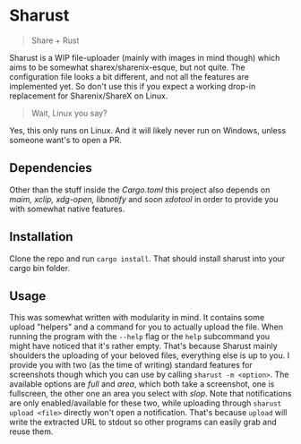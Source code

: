 # Sharust
> Share + Rust

Sharust is a WIP file-uploader (mainly with images in mind though) which aims to be somewhat sharex/sharenix-esque, but not quite. The configuration file looks a bit different, and not all the features are implemented yet. So don't use this if you expect a working drop-in replacement for Sharenix/ShareX on Linux. 
> Wait, Linux you say?

Yes, this only runs on Linux. And it will likely never run on Windows, unless someone want's to open a PR.

## Dependencies
Other than the stuff inside the _Cargo.toml_ this project also depends on _maim, xclip, xdg-open, libnotify_ and soon _xdotool_ in order to provide you with somewhat native features.

## Installation
Clone the repo and run `cargo install`. That should install sharust into your cargo bin folder.

## Usage
This was somewhat written with modularity in mind. It contains some upload "helpers" and a command for you to actually upload the file. When running the program with the `--help` flag or the `help` subcommand you might have noticed that it's rather empty. That's because Sharust mainly shoulders the uploading of your beloved files, everything else is up to you. I provide you with two (as the time of writing) standard features for screenshots though which you can use by calling `sharust -m <option>`. The available options are _full_ and _area_, which both take a screenshot, one is fullscreen, the other one an area you select with _slop_. Note that notifications are only enabled/available for these two, while uploading through `sharust upload <file>` directly won't open a notification. That's because `upload` will write the extracted URL to stdout so other programs can easily grab and reuse them.